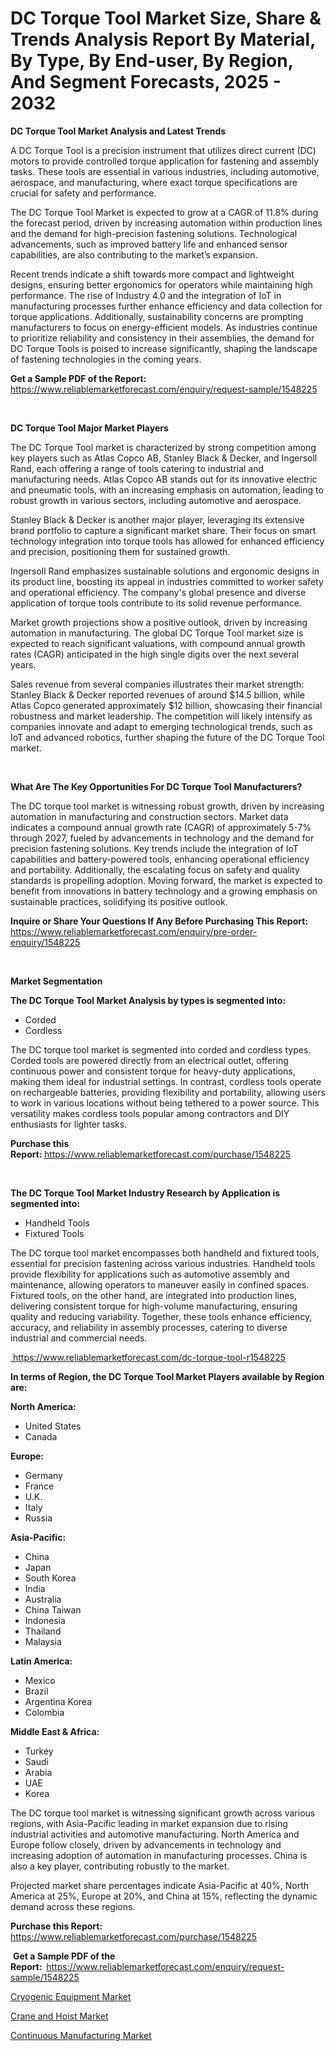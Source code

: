 <p><h1>DC Torque Tool Market Size, Share & Trends Analysis Report By Material, By Type, By End-user, By Region, And Segment Forecasts, 2025 - 2032</h1></p><p><strong>DC Torque Tool Market Analysis and Latest Trends</strong></p>
<p><p>A DC Torque Tool is a precision instrument that utilizes direct current (DC) motors to provide controlled torque application for fastening and assembly tasks. These tools are essential in various industries, including automotive, aerospace, and manufacturing, where exact torque specifications are crucial for safety and performance. </p><p>The DC Torque Tool Market is expected to grow at a CAGR of 11.8% during the forecast period, driven by increasing automation within production lines and the demand for high-precision fastening solutions. Technological advancements, such as improved battery life and enhanced sensor capabilities, are also contributing to the market’s expansion. </p><p>Recent trends indicate a shift towards more compact and lightweight designs, ensuring better ergonomics for operators while maintaining high performance. The rise of Industry 4.0 and the integration of IoT in manufacturing processes further enhance efficiency and data collection for torque applications. Additionally, sustainability concerns are prompting manufacturers to focus on energy-efficient models. As industries continue to prioritize reliability and consistency in their assemblies, the demand for DC Torque Tools is poised to increase significantly, shaping the landscape of fastening technologies in the coming years.</p></p>
<p><strong>Get a Sample PDF of the Report:&nbsp;</strong> <a href="https://www.reliablemarketforecast.com/enquiry/request-sample/1548225?utm_campaign=1134&utm_medium=2&utm_source=Github&utm_content=ia&utm_term=20022025&utm_id=dc-torque-tool">https://www.reliablemarketforecast.com/enquiry/request-sample/1548225</a></p>
<p>&nbsp;</p>
<p><strong>DC Torque Tool Major Market Players</strong></p>
<p><p>The DC Torque Tool market is characterized by strong competition among key players such as Atlas Copco AB, Stanley Black & Decker, and Ingersoll Rand, each offering a range of tools catering to industrial and manufacturing needs. Atlas Copco AB stands out for its innovative electric and pneumatic tools, with an increasing emphasis on automation, leading to robust growth in various sectors, including automotive and aerospace.</p><p>Stanley Black & Decker is another major player, leveraging its extensive brand portfolio to capture a significant market share. Their focus on smart technology integration into torque tools has allowed for enhanced efficiency and precision, positioning them for sustained growth.</p><p>Ingersoll Rand emphasizes sustainable solutions and ergonomic designs in its product line, boosting its appeal in industries committed to worker safety and operational efficiency. The company's global presence and diverse application of torque tools contribute to its solid revenue performance.</p><p>Market growth projections show a positive outlook, driven by increasing automation in manufacturing. The global DC Torque Tool market size is expected to reach significant valuations, with compound annual growth rates (CAGR) anticipated in the high single digits over the next several years. </p><p>Sales revenue from several companies illustrates their market strength: Stanley Black & Decker reported revenues of around $14.5 billion, while Atlas Copco generated approximately $12 billion, showcasing their financial robustness and market leadership. The competition will likely intensify as companies innovate and adapt to emerging technological trends, such as IoT and advanced robotics, further shaping the future of the DC Torque Tool market.</p></p>
<p>&nbsp;</p>
<p><strong>What Are The Key Opportunities For DC Torque Tool Manufacturers?</strong></p>
<p><p>The DC torque tool market is witnessing robust growth, driven by increasing automation in manufacturing and construction sectors. Market data indicates a compound annual growth rate (CAGR) of approximately 5-7% through 2027, fueled by advancements in technology and the demand for precision fastening solutions. Key trends include the integration of IoT capabilities and battery-powered tools, enhancing operational efficiency and portability. Additionally, the escalating focus on safety and quality standards is propelling adoption. Moving forward, the market is expected to benefit from innovations in battery technology and a growing emphasis on sustainable practices, solidifying its positive outlook.</p></p>
<p><strong>Inquire or Share Your Questions If Any Before Purchasing This Report:</strong> <a href="https://www.reliablemarketforecast.com/enquiry/pre-order-enquiry/1548225?utm_campaign=1134&utm_medium=2&utm_source=Github&utm_content=ia&utm_term=20022025&utm_id=dc-torque-tool">https://www.reliablemarketforecast.com/enquiry/pre-order-enquiry/1548225</a></p>
<p>&nbsp;</p>
<p><strong>Market Segmentation</strong></p>
<p><strong>The DC Torque Tool Market Analysis by types is segmented into:</strong></p>
<p><ul><li>Corded</li><li>Cordless</li></ul></p>
<p><p>The DC torque tool market is segmented into corded and cordless types. Corded tools are powered directly from an electrical outlet, offering continuous power and consistent torque for heavy-duty applications, making them ideal for industrial settings. In contrast, cordless tools operate on rechargeable batteries, providing flexibility and portability, allowing users to work in various locations without being tethered to a power source. This versatility makes cordless tools popular among contractors and DIY enthusiasts for lighter tasks.</p></p>
<p><strong>Purchase this Report:&nbsp;</strong><a href="https://www.reliablemarketforecast.com/purchase/1548225?utm_campaign=1134&utm_medium=2&utm_source=Github&utm_content=ia&utm_term=20022025&utm_id=dc-torque-tool">https://www.reliablemarketforecast.com/purchase/1548225</a></p>
<p>&nbsp;</p>
<p><strong>The DC Torque Tool Market Industry Research by Application is segmented into:</strong></p>
<p><ul><li>Handheld Tools</li><li>Fixtured Tools</li></ul></p>
<p><p>The DC torque tool market encompasses both handheld and fixtured tools, essential for precision fastening across various industries. Handheld tools provide flexibility for applications such as automotive assembly and maintenance, allowing operators to maneuver easily in confined spaces. Fixtured tools, on the other hand, are integrated into production lines, delivering consistent torque for high-volume manufacturing, ensuring quality and reducing variability. Together, these tools enhance efficiency, accuracy, and reliability in assembly processes, catering to diverse industrial and commercial needs.</p></p>
<p><a href="https://www.reliablemarketforecast.com/dc-torque-tool-r1548225?utm_campaign=1134&utm_medium=2&utm_source=Github&utm_content=ia&utm_term=20022025&utm_id=dc-torque-tool">&nbsp;https://www.reliablemarketforecast.com/dc-torque-tool-r1548225</a></p>
<p><strong>In terms of Region, the DC Torque Tool Market Players available by Region are:</strong></p>
<p>
    <p> <strong> North America: </strong>
        <ul>
            <li>United States</li>
            <li>Canada</li>
        </ul>
        </p> 
    <p> <strong> Europe: </strong>
        <ul>
            <li>Germany</li>
            <li>France</li>
            <li>U.K.</li>
            <li>Italy</li>
            <li>Russia</li>
        </ul>
        </p> 
    <p> <strong> Asia-Pacific: </strong>
        <ul>
            <li>China</li>
            <li>Japan</li>
            <li>South Korea</li>
            <li>India</li>
            <li>Australia</li>
            <li>China Taiwan</li>
            <li>Indonesia</li>
            <li>Thailand</li>
            <li>Malaysia</li>
        </ul>
        </p> 
    <p> <strong> Latin America: </strong>
        <ul>
            <li>Mexico</li>
            <li>Brazil</li>
            <li>Argentina Korea</li>
            <li>Colombia</li>
        </ul>
        </p> 
    <p> <strong> Middle East & Africa: </strong>
        <ul>
            <li>Turkey</li>
            <li>Saudi</li>
            <li>Arabia</li>
            <li>UAE</li>
            <li>Korea</li>
        </ul>
    </p>
    </p>
<p><p>The DC torque tool market is witnessing significant growth across various regions, with Asia-Pacific leading in market expansion due to rising industrial activities and automotive manufacturing. North America and Europe follow closely, driven by advancements in technology and increasing adoption of automation in manufacturing processes. China is also a key player, contributing robustly to the market. </p><p>Projected market share percentages indicate Asia-Pacific at 40%, North America at 25%, Europe at 20%, and China at 15%, reflecting the dynamic demand across these regions.</p></p>
<p><strong>Purchase this Report: </strong><a href="https://www.reliablemarketforecast.com/purchase/1548225?utm_campaign=1134&utm_medium=2&utm_source=Github&utm_content=ia&utm_term=20022025&utm_id=dc-torque-tool">https://www.reliablemarketforecast.com/purchase/1548225</a></p>
<p>&nbsp;<strong>Get a Sample PDF of the Report:&nbsp;&nbsp;</strong><a href="https://www.reliablemarketforecast.com/enquiry/request-sample/1548225?utm_campaign=1134&utm_medium=2&utm_source=Github&utm_content=ia&utm_term=20022025&utm_id=dc-torque-tool">https://www.reliablemarketforecast.com/enquiry/request-sample/1548225</a></p>
<p><strong></strong></p>
<p><p><a href="https://github.com/BryceTownsendr/Market-Research-Report-List-7/blob/main/cryogenic-equipment-market.md?utm_campaign=1134&utm_medium=2&utm_source=Github&utm_content=ia&utm_term=20022025&utm_id=dc-torque-tool">Cryogenic Equipment Market</a></p><p><a href="https://github.com/ifashadaheur/Market-Research-Report-List-1/blob/main/crane-and-hoist-market.md?utm_campaign=1134&utm_medium=2&utm_source=Github&utm_content=ia&utm_term=20022025&utm_id=dc-torque-tool">Crane and Hoist Market</a></p><p><a href="https://github.com/novasdeadyxa/Market-Research-Report-List-1/blob/main/continuous-manufacturing-market.md?utm_campaign=1134&utm_medium=2&utm_source=Github&utm_content=ia&utm_term=20022025&utm_id=dc-torque-tool">Continuous Manufacturing Market</a></p></p>